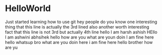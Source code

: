 # HelloWorld
Just started learning how to use git 
hey people do you know one interesting thing that this line is actually the 3rd lined
also another worth interesting fact that this line is not 3rd but actually 4th line 
hello I am harsh ashish
HEllo I am ashwini abhsihek
hello how are you what are youn doin I am fine here
hello whatsup bro what are you doin here i am fine here
hello brother how are yu
